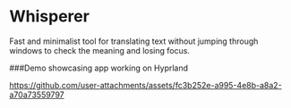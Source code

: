 # Whisperer
Fast and minimalist tool for translating text without jumping through windows to check the meaning and losing focus.

###Demo showcasing app working on Hyprland

https://github.com/user-attachments/assets/fc3b252e-a995-4e8b-a8a2-a70a73559797

